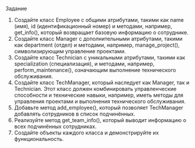 Задание

1.	Создайте класс Employee с общими атрибутами, такими как name (имя), id (идентификационный номер) и методами, например, get_info(), который возвращает базовую информацию о сотруднике.
2.	Создайте класс Manager с дополнительными атрибутами, такими как department (отдел) и методами, например, manage_project(), символизирующим управление проектами.
3.	Создайте класс Technician с уникальными атрибутами, такими как specialization (специализация), и методами, например, perform_maintenance(), означающим выполнение технического обслуживания.
4.	Создайте класс TechManager, который наследует как Manager, так и Technician. Этот класс должен комбинировать управленческие способности и технические навыки, например, иметь методы для управления проектами и выполнения технического обслуживания.
5.	Добавьте метод add_employee(), который позволяет TechManager добавлять сотрудников в список подчинённых.
6.	Реализуйте метод get_team_info(), который выводит информацию о всех подчинённых сотрудниках.
7.	Создайте объекты каждого класса и демонстрируйте их функциональность.

